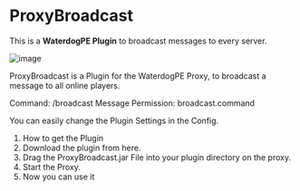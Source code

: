 # ProxyBroadcast
This is a **WaterdogPE Plugin** to broadcast messages to every server.

![image](https://user-images.githubusercontent.com/45903049/119040081-44d59800-b9b5-11eb-8031-6d3f9e841fbf.png)

ProxyBroadcast is a Plugin for the WaterdogPE Proxy, to broadcast a message to all online players.

Command: /broadcast Message
Permission: broadcast.command

You can easily change the Plugin Settings in the Config.

1. How to get the Plugin
2. Download the plugin from here.
3. Drag the ProxyBroadcast.jar File into your plugin directory on the proxy.
4. Start the Proxy.
4. Now you can use it
